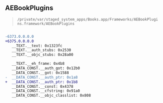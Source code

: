 ## AEBookPlugins

> `/private/var/staged_system_apps/Books.app/Frameworks/AEBookPlugins.framework/AEBookPlugins`

```diff

-6373.0.0.0.0
+6375.0.0.0.0
   __TEXT.__text: 0x1323fc
   __TEXT.__auth_stubs: 0x2530
   __TEXT.__objc_stubs: 0x28a00

   __TEXT.__eh_frame: 0x4b8
   __DATA_CONST.__auth_got: 0x12b0
   __DATA_CONST.__got: 0x1588
-  __DATA_CONST.__auth_ptr: 0x1a8
+  __DATA_CONST.__auth_ptr: 0x1b8
   __DATA_CONST.__const: 0x4378
   __DATA_CONST.__cfstring: 0x91a0
   __DATA_CONST.__objc_classlist: 0x808

```
